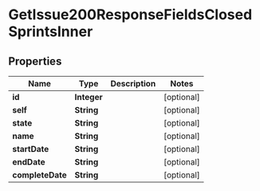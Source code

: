 

# GetIssue200ResponseFieldsClosedSprintsInner


## Properties

| Name | Type | Description | Notes |
|------------ | ------------- | ------------- | -------------|
|**id** | **Integer** |  |  [optional] |
|**self** | **String** |  |  [optional] |
|**state** | **String** |  |  [optional] |
|**name** | **String** |  |  [optional] |
|**startDate** | **String** |  |  [optional] |
|**endDate** | **String** |  |  [optional] |
|**completeDate** | **String** |  |  [optional] |



